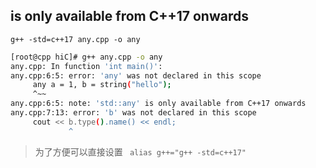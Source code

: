 
## is only available from C++17 onwards
`g++ -std=c++17 any.cpp -o any`

```bash
[root@cpp hiC]# g++ any.cpp -o any
any.cpp: In function 'int main()':
any.cpp:6:5: error: 'any' was not declared in this scope
     any a = 1, b = string("hello");
     ^~~
any.cpp:6:5: note: 'std::any' is only available from C++17 onwards
any.cpp:7:13: error: 'b' was not declared in this scope
     cout << b.type().name() << endl;
             ^
```
> 为了方便可以直接设置 ` alias g++="g++ -std=c++17"`